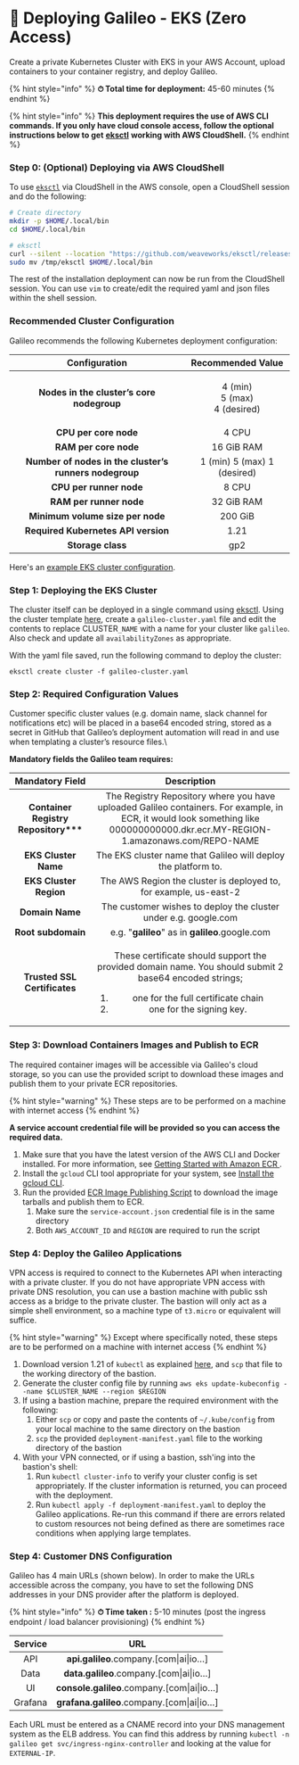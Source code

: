 # 🦕 Deploying Galileo - EKS (Zero Access)

Create a private Kubernetes Cluster with EKS in your AWS Account, upload containers to your container registry, and deploy Galileo.

{% hint style="info" %}
**⏱ Total time for deployment:** 45-60 minutes
{% endhint %}

{% hint style="info" %}
**This deployment requires the use of AWS CLI commands.  If you only have cloud console access, follow the optional instructions below to get** [**eksctl**](https://eksctl.io/introduction/#installation) **working with AWS CloudShell.**
{% endhint %}

### Step 0: (Optional) Deploying via AWS CloudShell

To use [`eksctl`](https://eksctl.io/introduction/#installation) via CloudShell in the AWS console, open a CloudShell session and do the following:

```bash
# Create directory
mkdir -p $HOME/.local/bin
cd $HOME/.local/bin

# eksctl
curl --silent --location "https://github.com/weaveworks/eksctl/releases/latest/download/eksctl_$(uname -s)_amd64.tar.gz" | tar xz -C /tmp
sudo mv /tmp/eksctl $HOME/.local/bin
```

The rest of the installation deployment can now be run from the CloudShell session. You can use `vim` to create/edit the required yaml and json files within the shell session.

### Recommended Cluster Configuration

Galileo recommends the following Kubernetes deployment configuration:

|                      Configuration                     |              Recommended Value             |
| :----------------------------------------------------: | :----------------------------------------: |
|        **Nodes in the cluster’s core nodegroup**       | <p>4 (min) <br>5 (max) <br>4 (desired)</p> |
|                  **CPU per core node**                 |                    4 CPU                   |
|                  **RAM per core node**                 |                 16 GiB RAM                 |
| **Number of nodes in the cluster’s runners nodegroup** |         1 (min) 5 (max) 1 (desired)        |
|                 **CPU per runner node**                |                    8 CPU                   |
|                 **RAM per runner node**                |                 32 GiB RAM                 |
|            **Minimum volume size per node**            |                   200 GiB                  |
|           **Required Kubernetes API version**          |                    1.21                    |
|                    **Storage class**                   |                     gp2                    |

Here's an [example EKS cluster configuration](eks-cluster-config-example-zero-access.md).

### Step 1: Deploying the EKS Cluster

The cluster itself can be deployed in a single command using [eksctl](https://eksctl.io/introduction/#installation). Using the cluster template [here](eks-cluster-config-example-zero-access.md), create a `galileo-cluster.yaml` file and edit the contents to replace CLUSTER`_NAME` with a name for your cluster like `galileo`. Also check and update all `availabilityZones` as appropriate.

With the yaml file saved, run the following command to deploy the cluster:

```
eksctl create cluster -f galileo-cluster.yaml
```

### **Step 2: Required Configuration Values**

Customer specific cluster values (e.g. domain name, slack channel for notifications etc) will be placed in a base64 encoded string, stored as a secret in GitHub that Galileo’s deployment automation will read in and use when templating a cluster’s resource files.\


**Mandatory fields the Galileo team requires:**

|              Mandatory Field             |                                                                                                Description                                                                                                |
| :--------------------------------------: | :-------------------------------------------------------------------------------------------------------------------------------------------------------------------------------------------------------: |
| **Container Registry Repository\*\*\***  |               The Registry Repository where you have uploaded Galileo containers. For example, in ECR, it would look something like 000000000000.dkr.ecr.MY-REGION-1.amazonaws.com/REPO-NAME              |
|           **EKS Cluster Name**           |                                                                       The EKS cluster name that Galileo will deploy the platform to.                                                                      |
|          **EKS Cluster Region**          |                                                                     The AWS Region the cluster is deployed to, for example, us-east-2                                                                     |
|              **Domain Name**             |                                                                      The customer wishes to deploy the cluster under e.g. google.com                                                                      |
|            **Root subdomain**            |                                                                              e.g. "**galileo**" as in **galileo**.google.com                                                                              |
|       **Trusted SSL Certificates**       | <p></p><p>These certificate should support the provided domain name. You should submit 2 base64 encoded strings;</p><ol><li>one for the full certificate chain</li><li>one for the signing key.</li></ol> |

### Step 3: Download Containers Images and Publish to ECR&#x20;

The required container images will be accessible via Galileo's cloud storage, so you can use the provided script to download these images and publish them to your private ECR repositories.&#x20;

{% hint style="warning" %}
These steps are to be performed on a machine with internet access
{% endhint %}

**A service account credential file will be provided so you can access the required data.**&#x20;

1. Make sure that you have the latest version of the AWS CLI and Docker installed. For more information, see [Getting Started with Amazon ECR ](http://docs.aws.amazon.com/AmazonECR/latest/userguide/getting-started-cli.html).
2. Install the `gcloud` CLI tool appropriate for your system, see [Install the gcloud CLI](https://cloud.google.com/sdk/docs/install).
3. Run the provided [ECR Image Publishing Script](ecr-image-publishing-script.md) to download the image tarballs and publish them to ECR.
   1. Make sure the `service-account.json` credential file is in the same directory
   2. Both `AWS_ACCOUNT_ID` and `REGION` are required to run the script

### Step 4: Deploy the Galileo Applications

VPN access is required to connect to the Kubernetes API when interacting with a private cluster. If you do not have appropriate VPN access with private DNS resolution, you can use a bastion machine with public ssh access as a bridge to the private cluster. The bastion will only act as a simple shell environment, so a machine type of `t3.micro` or equivalent will suffice.

{% hint style="warning" %}
Except where specifically noted, these steps are to be performed on a machine with internet access
{% endhint %}

1. Download version 1.21 of `kubectl` as explained [here](https://docs.aws.amazon.com/eks/latest/userguide/install-kubectl.html), and `scp` that file to the working directory of the bastion.
2. Generate the cluster config file by running `aws eks update-kubeconfig --name $CLUSTER_NAME --region $REGION`&#x20;
3. If using a bastion machine, prepare the required environment with the following:
   1. Either `scp` or copy and paste the contents of `~/.kube/config` from your local machine to the same directory on the bastion
   2. `scp` the provided `deployment-manifest.yaml` file to the working directory of the bastion
4. With your VPN connected, or if using a bastion, ssh'ing into the bastion's shell:
   1. Run `kubectl cluster-info` to verify your cluster config is set appropriately. If the cluster information is returned, you can proceed with the deployment.
   2. Run `kubectl apply -f deployment-manifest.yaml` to deploy the Galileo applications. Re-run this command if there are errors related to custom resources not being defined as there are sometimes race conditions when applying large templates.

### **Step 4: Customer DNS Configuration**

Galileo has 4 main URLs (shown below). In order to make the URLs accessible across the company, you have to set the following DNS addresses in your DNS provider after the platform is deployed.&#x20;

{% hint style="info" %}
**⏱ Time taken :** 5-10 minutes (post the ingress endpoint / load balancer provisioning)
{% endhint %}

| Service |                     URL                     |
| :-----: | :-----------------------------------------: |
|   API   |   **api.galileo**.company.\[com\|ai\|io…]   |
|   Data  |   **data.galileo**.company.\[com\|ai\|io…]  |
|    UI   | **console.galileo**.company.\[com\|ai\|io…] |
| Grafana | **grafana.galileo**.company.\[com\|ai\|io…] |

Each URL must be entered as a CNAME record into your DNS management system as the ELB address. You can find this address by running `kubectl -n galileo get svc/ingress-nginx-controller` and looking at the value for `EXTERNAL-IP`.
